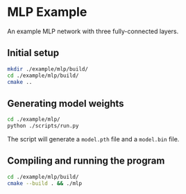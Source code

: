 # MLP Example

An example MLP network with three fully-connected layers.

## Initial setup

```bash
mkdir ./example/mlp/build/
cd ./example/mlp/build/
cmake ..
```

## Generating model weights

```bash
cd ./example/mlp/
python ./scripts/run.py
```

The script will generate a `model.pth` file and a `model.bin` file.

## Compiling and running the program

```bash
cd ./example/mlp/build/
cmake --build . && ./mlp
```


